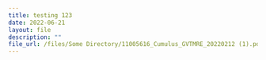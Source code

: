 ```yaml
---
title: testing 123
date: 2022-06-21
layout: file
description: ""
file_url: /files/Some Directory/11005616_Cumulus_GVTMRE_20220212 (1).pdf
---
```




